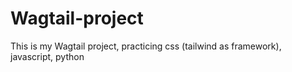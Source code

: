 # Wagtail-project
This is my Wagtail project, practicing css (tailwind as framework), javascript, python
